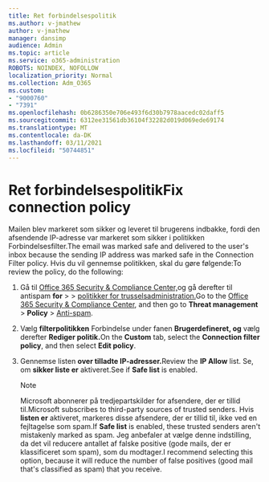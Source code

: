 ```yaml
---
title: Ret forbindelsespolitik
ms.author: v-jmathew
author: v-jmathew
manager: dansimp
audience: Admin
ms.topic: article
ms.service: o365-administration
ROBOTS: NOINDEX, NOFOLLOW
localization_priority: Normal
ms.collection: Adm_O365
ms.custom:
- "9000760"
- "7391"
ms.openlocfilehash: 0b6286350e706e493f6d30b7978aacedc02daff5
ms.sourcegitcommit: 6312ee31561db36104f32282d019d069ede69174
ms.translationtype: MT
ms.contentlocale: da-DK
ms.lasthandoff: 03/11/2021
ms.locfileid: "50744851"
---
```

# <a name="fix-connection-policy"></a><span data-ttu-id="e91cc-102">Ret forbindelsespolitik</span><span class="sxs-lookup"><span data-stu-id="e91cc-102">Fix connection policy</span></span>

<span data-ttu-id="e91cc-103">Mailen blev markeret som sikker og leveret til brugerens indbakke, fordi den afsendende IP-adresse var markeret som sikker i politikken Forbindelsesfilter.</span><span class="sxs-lookup"><span data-stu-id="e91cc-103">The email was marked safe and delivered to the user's inbox because the sending IP address was marked safe in the Connection Filter policy.</span></span> <span data-ttu-id="e91cc-104">Hvis du vil gennemse politikken, skal du gøre følgende:</span><span class="sxs-lookup"><span data-stu-id="e91cc-104">To review the policy, do the following:</span></span>

1. <span data-ttu-id="e91cc-105">Gå til [Office 365 Security & Compliance Center,](https://go.microsoft.com/fwlink/p/?linkid=2077143)og gå derefter til antispam **for**  >    >  [politikker for trusselsadministration.](https://go.microsoft.com/fwlink/?linkid=2101518)</span><span class="sxs-lookup"><span data-stu-id="e91cc-105">Go to the [Office 365 Security & Compliance Center](https://go.microsoft.com/fwlink/p/?linkid=2077143), and then go to **Threat management** > **Policy** > [Anti-spam](https://go.microsoft.com/fwlink/?linkid=2101518).</span></span>
2. <span data-ttu-id="e91cc-106">Vælg **filterpolitikken** Forbindelse under fanen **Brugerdefineret, og** vælg derefter **Rediger politik.**</span><span class="sxs-lookup"><span data-stu-id="e91cc-106">On the **Custom** tab, select the **Connection filter policy**, and then select **Edit policy**.</span></span>
3. <span data-ttu-id="e91cc-107">Gennemse listen **over tilladte IP-adresser.**</span><span class="sxs-lookup"><span data-stu-id="e91cc-107">Review the **IP Allow** list.</span></span> <span data-ttu-id="e91cc-108">Se, om **sikker liste er** aktiveret.</span><span class="sxs-lookup"><span data-stu-id="e91cc-108">See if **Safe list** is enabled.</span></span>

    > [!NOTE]
    > <span data-ttu-id="e91cc-109">Microsoft abonnerer på tredjepartskilder for afsendere, der er tillid til.</span><span class="sxs-lookup"><span data-stu-id="e91cc-109">Microsoft subscribes to third-party sources of trusted senders.</span></span> <span data-ttu-id="e91cc-110">Hvis **listen er** aktiveret, markeres disse afsendere, der er tillid til, ikke ved en fejltagelse som spam.</span><span class="sxs-lookup"><span data-stu-id="e91cc-110">If **Safe list** is enabled, these trusted senders aren't mistakenly marked as spam.</span></span> <span data-ttu-id="e91cc-111">Jeg anbefaler at vælge denne indstilling, da det vil reducere antallet af falske positive (gode mails, der er klassificeret som spam), som du modtager.</span><span class="sxs-lookup"><span data-stu-id="e91cc-111">I recommend selecting this option, because it will reduce the number of false positives (good mail that's classified as spam) that you receive.</span></span>
